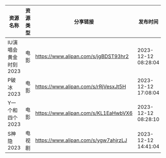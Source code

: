 | 资源名称          | 资源类型 | 分享链接                                 | 发布时间                |
| ------------- | ---- | ------------------------------------ | ------------------- |
| IU演唱会黄金时刻2023 | 电影   | https://www.alipan.com/s/jgBDST93hr2 | 2023-12-12 08:28:04 |
| P破冰2023       | 电影   | https://www.alipan.com/s/rRjVesxJt5H | 2023-12-12 17:08:04 |
| Y一个和四个2023    | 电影   | https://www.alipan.com/s/KL1EaHwbVX6 | 2023-12-12 08:28:10 |
| S神隐2023       | 电视剧  | https://www.alipan.com/s/ygw7ahjrzLJ | 2023-12-12 14:41:04 |
